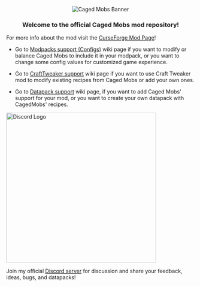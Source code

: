 <p align="center">
  <img src="https://i.imgur.com/t97UImX.png" alt="Caged Mobs Banner">
</p>

<h3 align="center"> Welcome to the official Caged Mobs mod repository! </h3>

For more info about the mod visit the [CurseForge Mod Page](https://www.curseforge.com/minecraft/mc-mods/caged-mobs)!

- Go to [Modpacks support (Configs)](https://github.com/Corgam/CagedMobs/wiki/Modpacks-support-and-configs) wiki page if you want to modify or balance Caged Mobs to include it in your modpack, or you want to change some config values for customized game experience.

- Go to [CraftTweaker support](https://github.com/Corgam/CagedMobs/wiki/CraftTweaker-support) wiki page if you want to use Craft Tweaker mod to modify existing recipes from Caged Mobs or add your own ones.

- Go to [Datapack support](https://github.com/Corgam/CagedMobs/wiki/Datapack-support) wiki page, if you want to add Caged Mobs' support for your mod, or you want to create your own datapack with CagedMobs' recipes.

<img src="https://i.imgur.com/NEfcgp0.png" alt="Discord Logo" width="400">

Join my official [Discord server](https://discord.gg/V4ezDH45SZ) for discussion and share your feedback, ideas, bugs, and datapacks!
